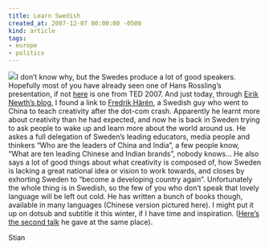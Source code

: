 ```yaml
---
title: Learn Swedish
created_at: 2007-12-07 00:00:00 -0500
kind: article
tags:
- europe
- politics
---
```


![](http://images.amazon.cn/m/md_bkbk621244.jpg)I don’t know why, but
the Swedes produce a lot of good speakers. Hopefully most of you have
already seen one of Hans Rossling’s presentation, if not
[here](http://www.ted.com/index.php/talks/view/id/140) is one from TED
2007. And just today, through [Eirik Newth’s
blog](http://newth.net/eirik/2007/12/07/vet-du-hvem-som-leder-india-og-kina/),
I found a link to [Fredrik Härén](http://interesting.org/), a Swedish
guy who went to China to teach creativity after the dot-com crash.
Apparently he learnt more about creativity than he had expected, and now
he is back in Sweden trying to ask people to wake up and learn more
about the world around us. He askes a full delegation of Sweden’s
leading educators, media people and thinkers “Who are the leaders of
China and India”, a few people know, “What are ten leading Chinese and
Indian brands”, nobody knows… He also says a lot of good things about
what creativity is composed of, how Sweden is lacking a great national
idea or vision to work towards, and closes by exhorting Sweden to
“become a developing country again”. Unfortunately the whole thing is in
Swedish, so the few of you who don’t speak that lovely language will be
left out cold. He has written a bunch of books though, available in many
languages (Chinese version pictured here). I might put it up on dotsub
and subtitle it this winter, if I have time and inspiration. ([Here’s
the second talk](http://youtube.com/watch?v=t210BTHEcLU) he gave at the
same place).

Stian
